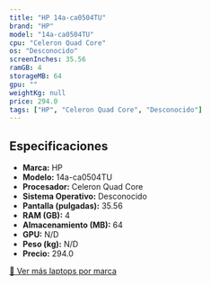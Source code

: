 ```yaml
---
title: "HP 14a-ca0504TU"
brand: "HP"
model: "14a-ca0504TU"
cpu: "Celeron Quad Core"
os: "Desconocido"
screenInches: 35.56
ramGB: 4
storageMB: 64
gpu: ""
weightKg: null
price: 294.0
tags: ["HP", "Celeron Quad Core", "Desconocido"]
---
```

## Especificaciones

- **Marca:** HP
- **Modelo:** 14a-ca0504TU
- **Procesador:** Celeron Quad Core
- **Sistema Operativo:** Desconocido
- **Pantalla (pulgadas):** 35.56
- **RAM (GB):** 4
- **Almacenamiento (MB):** 64
- **GPU:** N/D
- **Peso (kg):** N/D
- **Precio:** 294.0

[:rocket: Ver más laptops por marca](/brand/hp)
